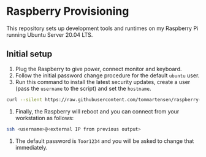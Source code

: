 # Raspberry Provisioning

This repository sets up development tools and runtimes on my Raspberry Pi running Ubuntu Server 20.04 LTS.

## Initial setup

1. Plug the Raspberry to give power, connect monitor and keyboard.
1. Follow the initial password change procedure for the default `ubuntu` user.
1. Run this command to install the latest security updates, create a user (pass the `username` to the script) and set the `hostname`.

```bash
curl --silent https://raw.githubusercontent.com/tommartensen/raspberry-provisioning/master/provision.sh | sh <username> <hostname>
```

1. Finally, the Raspberry will reboot and you can connect from your workstation as follows:

```bash
ssh <username>@<external IP from previous output>
```

1. The default password is `Toor1234` and you will be asked to change that immediately.
